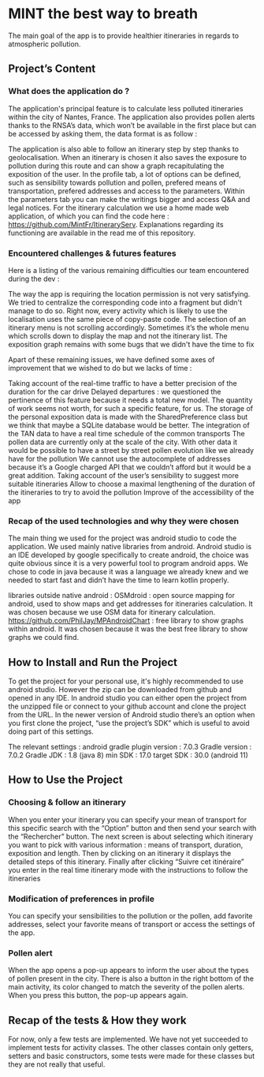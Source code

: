 # MINT the best way to breath 

The main goal of the app is to provide healthier itineraries in regards to atmospheric pollution.

## Project’s Content

### What does the application do ?

The application's principal feature is to calculate less polluted itineraries within the city of Nantes, France. 
The application also provides pollen alerts thanks to the RNSA’s data, which won’t be available in the first place but can be accessed by asking them, the data format is as follow : 


The application is also able to follow an itinerary step by step thanks to geolocalisation.
	When an itinerary is chosen it also saves the exposure to pollution during this route and can show a graph recapitulating the exposition of the user.
In the profile tab, a lot of options can be defined, such as sensibility towards pollution and pollen, prefered means of transportation, prefered addresses and access to the parameters. Within the parameters tab you can make the writings bigger and access Q&A and legal notices.
For the itinerary calculation we use a home made web application, of which you can find the code here : https://github.com/MintFr/ItineraryServ. Explanations regarding its functioning are available in the read me of this repository.
	

### Encountered challenges & futures features

Here is a listing of the various remaining difficulties our team encountered during the dev : 

The way the app is requiring the location permission is not very satisfying. We tried to centralize the corresponding code into a fragment but didn't manage to do so. Right now, every activity which is likely to use the localisation uses the same piece of copy-paste code.
The selection of an itinerary menu is not scrolling accordingly. Sometimes it’s the whole menu which scrolls down to display the map and not the itinerary list.
The exposition graph remains with some bugs that we didn't have the time to fix

Apart of these remaining issues, we have defined some axes of improvement that we wished to do but we lacks of time :

Taking account of the real-time traffic to have a better precision of the duration for the car drive
Delayed departures : we questioned the pertinence of this feature because it needs a total new model. The quantity of work seems not worth, for such a specific feature, for us.
The storage of the personal exposition data is made with the SharedPreference class but we think that maybe a SQLite database would be better.
The integration of the TAN data to have a real time schedule of the common transports
The pollen data are currently only at the scale of the city. With other data it would be possible to have a street by street pollen evolution like we already have for the pollution
We cannot use the autocomplete of addresses because it’s a Google charged API that we couldn’t afford but it would be a great addition.
Taking account of the user’s sensibility to suggest more suitable itineraries 
Allow to choose a maximal lengthening of the duration of the itineraries to try to avoid the pollution
Improve of the accessibility of the app

### Recap of the used technologies and why they were chosen

The main thing we used for the project was android studio to code the application. We used mainly native libraries from android. Android studio is an IDE developed by google specifically to create android, the choice was quite obvious since it is a very powerful tool to program android apps.
We chose to code in java because it was a language we already knew and we needed to start fast and didn’t have the time to learn kotlin properly.

libraries outside native android : 
OSMdroid : open source mapping for android, used to show maps and get addresses for itineraries calculation. It was chosen because we use OSM data for itinerary calculation.
https://github.com/PhilJay/MPAndroidChart : free library to show graphs within android. It was chosen because it was the best free library to show graphs we could find.

## How to Install and Run the Project

To get the project for your personal use, it's highly recommended to use android studio. However the zip can be downloaded from github and opened in any IDE. 
In android studio you can either open the project from the unzipped file or connect to your github account and clone the project from the URL.
In the newer version of Android studio there’s an option when you first clone the project, “use the project’s SDK” which is useful to avoid doing part of this settings.  

The relevant settings :
android gradle plugin version : 7.0.3
Gradle version : 7.0.2
Gradle JDK : 1.8 (java 8)
min SDK : 17.0
target SDK : 30.0 (android 11)

## How to Use the Project

### Choosing & follow an itinerary 

When you enter your itinerary you can specify your mean of transport for this
specific search with the “Option” button and then send your search with the “Rechercher” button.
	The next screen is about selecting which itinerary you want to pick with various information : means of transport, duration, exposition and length. Then by clicking on an itinerary it displays the detailed steps of this itinerary.
Finally after clicking “Suivre cet itinéraire” you enter in the real time itinerary mode with the instructions to follow the itineraries 

### Modification of preferences in profile 

You can specify your sensibilities to the pollution or the pollen, add favorite addresses, select your favorite means of transport or access the settings of the app.


### Pollen alert

When the app opens a pop-up appears to inform the user about the types of pollen present in the city. There is also a button in the right bottom of the main activity, its color changed to match the severity of the pollen alerts. When you press this button, the pop-up appears again.

## Recap of the tests & How they work 

For now, only a few tests are implemented. We have not yet succeeded to implement tests for activity classes. The other classes contain only getters, setters and basic constructors, some tests were made for these classes but they are not really that useful.




